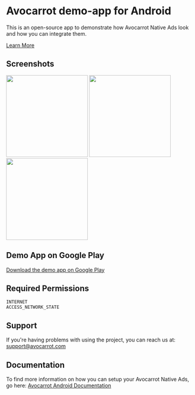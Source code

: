 Avocarrot demo-app for Android
============

This is an open-source app to demonstrate how Avocarrot Native Ads look and how you can integrate them.

[Learn More](http://www.avocarrot.com/) 

Screenshots
--------------------
<img src="https://app.avocarrot.com/assets/placements/List.png" width="220px" />
<img src="https://app.avocarrot.com/assets/placements/Feed.png" width="220px" />
<img src="https://app.avocarrot.com/assets/placements/NaturalPause.png" width="220px" />

Demo App on Google Play 
--------------------
[Download the demo app on Google Play](https://play.google.com/store/apps/details?id=com.avocarrot.demoapp.main)

Required Permissions
--------------------

    INTERNET
    ACCESS_NETWORK_STATE

Support
---------------------

If you're having problems with using the project, you can reach us at: 
support@avocarrot.com 

Documentation
--------------------

To find more information on how you can setup your Avocarrot Native Ads, go here:
[Avocarrot Android Documentation](http://www.avocarrot.com/docs/#/android) 
